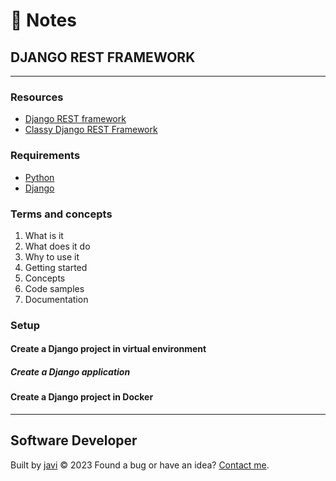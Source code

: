 # :memo: Notes
## DJANGO REST FRAMEWORK
---
### Resources
- [Django REST framework](https://www.django-rest-framework.org/)
- [Classy Django REST Framework](https://www.cdrf.co/)
### Requirements
- [Python](https://www.python.org/)
- [Django](https://www.djangoproject.com/)
### Terms and concepts
1. What is it
2. What does it do
3. Why to use it
4. Getting started
5. Concepts
6. Code samples
7. Documentation

### Setup

#### Create a Django project in virtual environment

##### Create a Django application

#### Create a Django project in Docker

---
## Software Developer
Built by [javi](https://github.com/javierandres-dev/) :copyright: 2023
Found a bug or have an idea? [Contact me](https://www.linkedin.com/in/javierandres-dev/).
